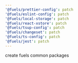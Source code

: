 ```yaml
---
'@fuels/prettier-config': patch
'@fuels/eslint-config': patch
'@fuels/local-storage': patch
'@fuels/react-xstore': patch
'@fuels/tsup-config': patch
'@fuels/changeset': patch
'@fuels/ts-config': patch
'@fuels/jest': patch
---
```


create fuels common packages
